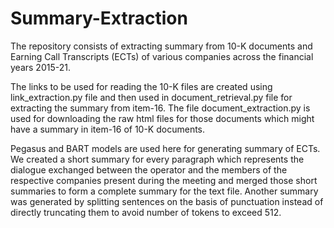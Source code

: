 # Summary-Extraction
The repository consists of extracting summary from 10-K documents and Earning Call Transcripts (ECTs) of various companies across the financial years 2015-21.

The links to be used for reading the 10-K files are created using link_extraction.py file and then used in document_retrieval.py file for extracting the summary from item-16. The file document_extraction.py is used for downloading the raw html files for those documents which might have a summary in item-16 of 10-K documents.

Pegasus and BART models are used here for generating summary of ECTs. We created a short summary for every paragraph which represents the dialogue exchanged between the operator and the members of the respective companies present during the meeting and merged those short summaries to form a complete summary for the text file. Another summary was generated by splitting sentences on the basis of punctuation instead of directly truncating them to avoid number of tokens to exceed 512.
